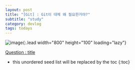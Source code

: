 ```yaml
---
layout: post
title: "[Git] : Git이 대체 왜 필요한거야?"
subtitle: "study"
category: devlog
tags: todays
---
```


![image](https://git-scm.com/images/logo@2x.png){:.lead width="800" height="100" loading="lazy"}

[Question : title](https://www.acmicpc.net/problem/8958)

<!--more-->

* this unordered seed list will be replaced by the toc
{:toc}
